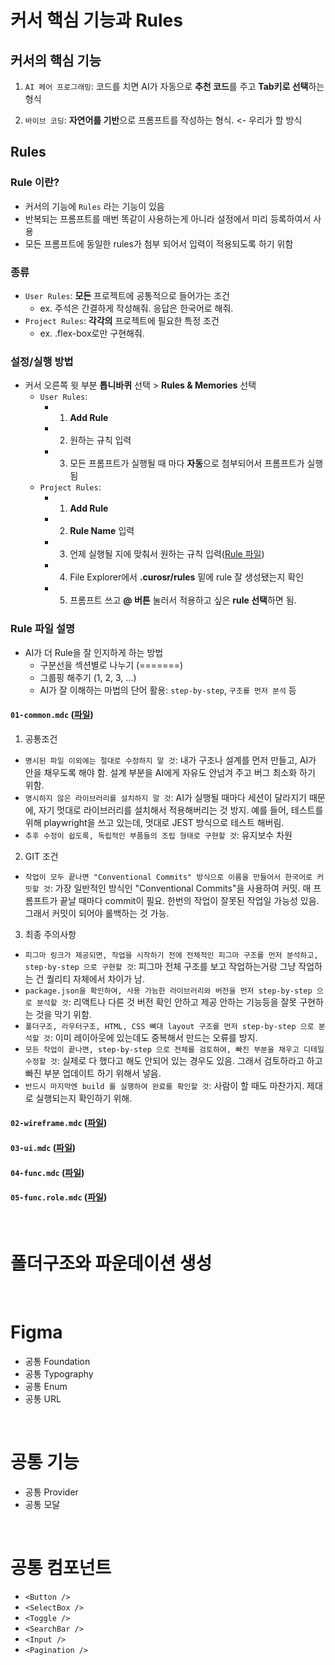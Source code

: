 # 커서 핵심 기능과 Rules

## 커서의 핵심 기능
1) `AI 페어 프로그래밍`: 코드를 치면 AI가 자동으로 **추천 코드**를 주고 **Tab키로 선택**하는 형식 

2) `바이브 코딩`: **자연어를 기반**으로 프롬프트를 작성하는 형식. <- 우리가 할 방식

## Rules

### Rule 이란?
- 커서의 기능에 `Rules` 라는 기능이 있음  
- 반복되는 프롬프트를 매번 똑같이 사용하는게 아니라 설정에서 미리 등록하여서 사용
- 모든 프롬프트에 동일한 rules가 첨부 되어서 입력이 적용되도록 하기 위함

### 종류
- `User Rules`: **모든** 프로젝트에 공통적으로 들어가는 조건 
  - ex. 주석은 간결하게 작성해줘. 응답은 한국어로 해줘.
- `Project Rules`: **각각의** 프로젝트에 필요한 특정 조건 
  - ex. .flex-box로만 구현해줘.

### 설정/실행 방법
- 커서 오른쪽 윗 부분 **톱니바퀴** 선택 > **Rules & Memories** 선택
  - `User Rules`: 
    - 1. **Add Rule**
    - 2. 원하는 규칙 입력
    - 3. 모든 프롬프트가 실행될 때 마다 **자동**으로 첨부되어서 프롬프트가 실행됨
  - `Project Rules`: 
    - 1. **Add Rule**
    - 2. **Rule Name** 입력
    - 3. 언제 실행될 지에 맞춰서 원하는 규칙 입력([Rule 파일](1.%20Rules%20파일))
    - 4. File Explorer에서 **.curosr/rules** 밑에 rule 잘 생성됐는지 확인
    - 5. 프롬프트 쓰고 **@ 버튼** 눌러서 적용하고 싶은 **rule 선택**하면 됨.

### Rule 파일 설명
- AI가 더 Rule을 잘 인지하게 하는 방법
  - 구분선을 섹션별로 나누기 (=======)
  - 그룹핑 해주기 (1, 2, 3, ...)
  - AI가 잘 이해하는 마법의 단어 활용: `step-by-step`, `구조를 먼저 분석` 등

#### `01-common.mdc` ([파일](1.%20Rules%20파일/01-common.mdc))
1. 공통조건
- `명시된 파일 이외에는 절대로 수정하지 말 것`: 내가 구조나 설계를 먼저 만들고, AI가 안을 채우도록 해야 함. 설계 부분을 AI에게 자유도 안넘겨 주고 버그 최소화 하기 위함.
- `명시하지 않은 라이브러리를 설치하지 말 것`: AI가 실행될 때마다 세션이 달라지기 때문에, 자기 멋대로 라이브러리를 설치해서 적용해버리는 것 방지. 예를 들어, 테스트를 위해 playwright을 쓰고 있는데, 멋대로 JEST 방식으로 테스트 해버림.
- `추후 수정이 쉽도록, 독립적인 부품들의 조립 형태로 구현할 것`: 유지보수 차원

2. GIT 조건
- `작업이 모두 끝나면 "Conventional Commits" 방식으로 이름을 만들어서 한국어로 커밋할 것`: 가장 일반적인 방식인 "Conventional Commits"을 사용하여 커밋. 매 프롬프트가 끝날 때마다 commit이 필요. 한번의 작업이 잘못된 작업일 가능성 있음. 그래서 커밋이 되어야 롤백하는 것 가능.

3. 최종 주의사항
- `피그마 링크가 제공되면, 작업을 시작하기 전에 전체적인 피그마 구조를 먼저 분석하고, step-by-step 으로 구현할 것`: 피그마 전체 구조를 보고 작업하는거랑 그냥 작업하는 건 퀄리티 자체에서 차이가 남.
- `package.json을 확인하여, 사용 가능한 라이브러리와 버전을 먼저 step-by-step 으로 분석할 것`: 리액트나 다른 것 버전 확인 안하고 제공 안하는 기능등을 잘못 구현하는 것을 막기 위함.
- `폴더구조, 라우터구조, HTML, CSS 뼈대 layout 구조를 먼저 step-by-step 으로 분석할 것`: 이미 레이아웃에 있는데도 중복해서 만드는 오류를 방지.
- `모든 작업이 끝나면, step-by-step 으로 전체를 검토하여, 빠진 부분을 채우고 디테일 수정할 것`: 실제로 다 했다고 해도 안되어 있는 경우도 있음. 그래서 검토하라고 하고 빠진 부분 업데이트 하기 위해서 넣음.
- `반드시 마지막엔 build 를 실행하여 완료를 확인할 것`: 사람이 할 때도 마찬가지. 제대로 실행되는지 확인하기 위해.

#### `02-wireframe.mdc` ([파일](1.%20Rules%20파일/02-wireframe.mdc))

#### `03-ui.mdc` ([파일](1.%20Rules%20파일/03-ui.mdc))

#### `04-func.mdc` ([파일](1.%20Rules%20파일/04-func.mdc))

#### `05-func.role.mdc` ([파일](1.%20Rules%20파일/05-func.role.mdc))

<br/>

# 폴더구조와 파운데이션 생성

<br/>

# Figma
  - 공통 Foundation
  - 공통 Typography
  - 공통 Enum
  - 공통 URL

<br/>

# 공통 기능
  - 공통 Provider
  - 공통 모달

<br/>

# 공통 컴포넌트
  - `<Button />`
  - `<SelectBox />`
  - `<Toggle />`
  - `<SearchBar />`
  - `<Input />`
  - `<Pagination />`